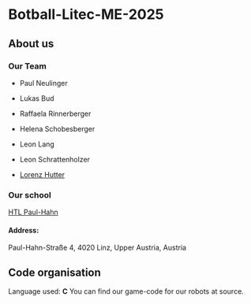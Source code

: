# Botball-Litec-ME-2025
## About us
### Our Team
- Paul Neulinger
* Lukas Bud
+ Raffaela Rinnerberger
- Helena Schobesberger
* Leon Lang
+ Leon Schrattenholzer
- [Lorenz Hutter](https://github.com/Lo-Hu)
  
### Our school
[HTL Paul-Hahn](https://www.litec.ac.at/fachrichtungen/mechatronik/htl-tagesschule/)  
#### Address:  
Paul-Hahn-Straße 4, 4020 Linz, Upper Austria, Austria
## Code organisation
  Language used: **C**
  You can find our game-code for our robots at source.
  
